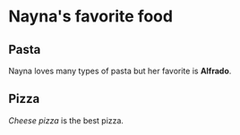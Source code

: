 # Nayna's favorite food

## Pasta

Nayna loves many types of pasta but her favorite is **Alfrado**.

## Pizza  

*Cheese pizza* is the best pizza.
